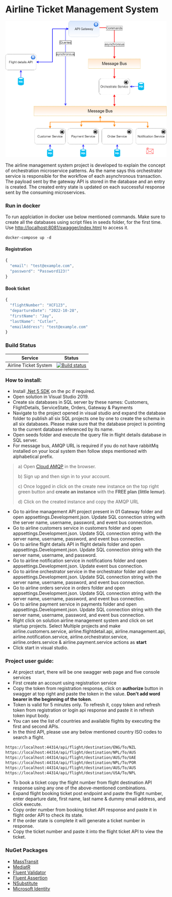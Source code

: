# Airline Ticket Management System

![](https://github.com/qasimshk/AirlineManagementSystem/blob/master/System%20Design.png)

The airline management system project is developed to explain the concept of orchestration microservice patterns. As the name says this orchestrator service is responsible for the workflow of each asynchronous transaction. The payload sent by the gateway API is stored in the database and an entry is created. The created entry state is updated on each successful response sent by the consuming microservices. 

### Run in docker
To run applciation in docker use below mentioned commands. Make sure to create all the databases using script files in seeds folder, for the first time. Use [http://localhost:8081/swagger/index.html](http://localhost:8081/swagger/index.html) to access it.
```
docker-compose up -d
```

#### Registration
```javascript
{
  "email": "test@example.com",
  "password": "Password123!"
}
```

#### Book ticket
```javascript
{
  "flightNumber": "XCF123",
  "departureDate": "2022-10-28",
  "firstName": "Jay",
  "lastName": "Cutler",
  "emailAddress": "test@example.com"
}
```

### Build Status 

| Service | Status |
| ------------- | ------------- |
| Airline Ticket System | [![Build status](https://dev.azure.com/CematixSolutions/CT%20Microservices/_apis/build/status/gateway-microservice-ci)](https://dev.azure.com/CematixSolutions/CT%20Microservices/_build/latest?definitionId=5) |

### How to install:
- Install [.Net 5 SDK](https://dotnet.microsoft.com/download/dotnet/5.0) on the pc if required.
- Open solution in Visual Studio 2019.
- Create six databases in SQL server by these names: Customers, FlightDetails, ServiceState, Orders, Gateway & Payments
- Navigate to the project opened in visual studio and expand the database folder to publish all six SQL projects one by one to create the schema in all six databases. Please make sure that the database project is pointing to the current database referenced by its name.
- Open seeds folder and execute the query file in flight details database in SQL server.
- For message bus, AMQP URL is required if you do not have rabbitMq installed on your local system then follow steps mentioned with alphabetical prefix.
> a) Open [Cloud AMQP](https://www.cloudamqp.com/) in the browser.
>
> b) Sign up and then sign in to your account.
>
> c) Once logged in click on the create new instance on the top right green button and <b>create an instance</b> with the <b>FREE plan (little lemur)</b>.
>
> d) Click on the created instance and copy the AMQP URL
- Go to airline management API project present in 01 Gateway folder and open appsettings.Development.json. Update SQL connection string with the server name, username, password, and event bus connection.
- Go to airline customers service in customers folder and open appsettings.Development.json. Update SQL connection string with the server name, username, password, and event bus connection.
- Go to airline flight details API in flight details folder and open appsettings.Development.json. Update SQL connection string with the server name, username, and password.
- Go to airline notification service in notifications folder and open appsettings.Development.json. Update event bus connection.
- Go to airline orchestrator service in the orchestrator folder and open appsettings.Development.json. Update SQL connection string with the server name, username, password, and event bus connection.
- Go to airline orders service in orders folder and open appsettings.Development.json. Update SQL connection string with the server name, username,  password, and event bus connection.
- Go to airline payment service in payments folder and open appsettings.Development.json. Update SQL connection string with the server name, username, password, and event bus connection.
- Right click on solution airline management system and click on set startup projects. Select Multiple projects and make airline.customers.service, airline.flightdetail.api, airline.management.api, airline.notification.service, airline.orchestrator.service, airline.orders.service & airline.payment.service actions as <b>start</b>
- Click start in visual studio.
  
### Project user guide:
- At project start, there will be one swagger web page and five console services
- First create an account using registration service
- Copy the token from registration response, click on <b>authorize</b> button in swagger at top right and paste the token in the value. <b>Don't add word bearer in the beginning of the token</b>.
- Token is valid for 5 minutes only. To refresh it, copy token and refresh token from registration or login api response and paste it in refresh token input body.
- You can see the list of countries and available flights by executing the first and second APIs.
- In the third API, please use any below mentioned country ISO codes to search a flight.
```
https://localhost:44314/api/flight/destination/ENG/To/NZL 
https://localhost:44314/api/flight/destination/NPL/To/AUS 
https://localhost:44314/api/flight/destination/AUS/To/UAE 
https://localhost:44314/api/flight/destination/NPL/To/POR 
https://localhost:44314/api/flight/destination/AUS/To/AUS 
https://localhost:44314/api/flight/destination/USA/To/NPL 
```
- To book a ticket copy the flight number from flight destination API response using any one of the above-mentioned combinations.
- Expand flight booking ticket post endpoint and paste the flight number, enter departure date, first name, last name & dummy email address, and click execute.
- Copy order number from booking ticket API response and paste it in flight order API to check its state.
- If the order state is complete it will generate a ticket number in response.
- Copy the ticket number and paste it into the flight ticket API to view the ticket.

### NuGet Packages

- [MassTransit](https://masstransit-project.com/getting-started/)
- [MediatR](https://github.com/jbogard/MediatR/wiki)
- [Fluent Validator](https://docs.fluentvalidation.net/en/latest/index.html)
- [Fluent Assertion](https://fluentassertions.com/introduction)
- [NSubstitute](https://nsubstitute.github.io/help/getting-started/)
- [Microsoft Identity](https://docs.microsoft.com/en-us/dotnet/api/microsoft.aspnetcore.identity?view=aspnetcore-6.0)

 

 

 

